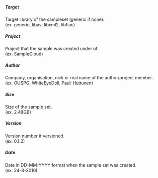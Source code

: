 ##### Target
Target library of the sampleset (generic if none).  
(ex. generic, libav, libxml2, libflac)

##### Project
Project that the sample was created under of.  
(ex. SampleCloud)

##### Author
Company, organisation, nick or real name of the author/project member.  
(ex. OUSPG, WhiteEyeDoll, Pauli Huttunen)

##### Size
Size of the sample set.  
(ex. 2.48GB)

##### Version
Version number if versioned.  
(ex. 0.1.2)

##### Date
Date in DD-MM-YYYY format when the sample set was created.  
(ex. 24-8-2016)
